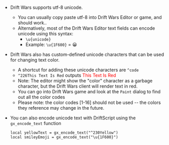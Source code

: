 - Drift Wars supports utf-8 unicode.
    - You can usually copy paste utf-8 into Drift Wars Editor or game, and should work..
    - Alternatively, most of the Drift Wars Editor text fields can encode unicode using this syntax:
        - `\u{unicode}`
        - Example: `\u{1F600}` = 😀

- Drift Wars also has custom-defined unicode characters that can be used for changing text color.
    - A shortcut for adding these unicode characters are `^code`
    - `^226This Text Is Red` outputs <span style="color:red">This Text Is Red</span>
    - Note: The editor might show the "color" character as a garbage character, but the Drift Wars client will render text in red.
    - You can go into Drift Wars game and look at the `Paint` dialog to find out all the color codes
    - Please note: the color codes [1-16] should not be used -- the colors they reference may change in the future.

- You can also encode unicode text with DriftScript using the `gx_encode_text` function
    ```sq
    local yellowText = gx_encode_text("^230Yellow")
    local smileyEmoji = gx_encode_text("\u{1F600}")
    ```
